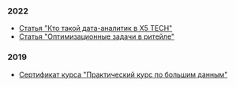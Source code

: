 ### 2022
- [Статья "Кто такой дата-аналитик в X5 TECH"](https://habr.com/ru/company/X5Tech/blog/687554/)
- [Статья "Оптимизационные задачи в ритейле"](https://habr.com/ru/company/X5Tech/blog/685590/)

### 2019
- [Сертификат курса "Практический курс по большим данным"](https://bigdatateam.org/certificates?cid=18ZaAt_09MldaOZpBH53s7wDxXsrGf1uh)



